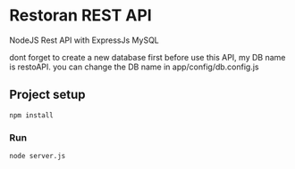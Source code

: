 # Restoran REST API
NodeJS Rest API with ExpressJs MySQL

dont forget to create a new database first before use this API, my DB name is restoAPI. you can change the DB name in app/config/db.config.js

## Project setup
```
npm install
```

### Run
```
node server.js
```

